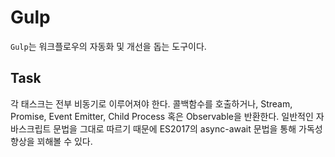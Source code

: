 # Gulp

`Gulp`는 워크플로우의 자동화 및 개선을 돕는 도구이다.

## Task

각 태스크는 전부 비동기로 이루어져야 한다.
콜백함수를 호출하거나, Stream, Promise, Event Emitter, Child Process 혹은 Observable을 반환한다.
일반적인 자바스크립트 문법을 그대로 따르기 때문에 ES2017의 async-await 문법을 통해 가독성 향상을 꾀해볼 수 있다.